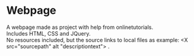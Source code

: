 # Webpage
A webpage made as project with help from onlinetutorials.  
Includes HTML, CSS and JQuery.  
No resources included, but the source links to local files as example: <X src="sourcepath" alt "descriptiontext"> .
